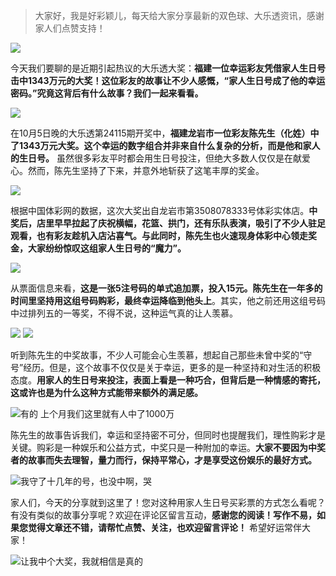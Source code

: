 > 大家好，我是好彩颖儿，每天给大家分享最新的双色球、大乐透资讯，感谢家人们点赞支持！

![](https://cdn.jsdelivr.net/gh/wangwenjie1314/PicCDN/2024-10-11/1728618283582-image.png)

今天我们要聊的是近期引起热议的大乐透大奖：**福建一位幸运彩友凭借家人生日号击中1343万元的大奖！这位彩友的故事让不少人感慨，“家人生日号成了他的幸运密码。”究竟这背后有什么故事？我们一起来看看。**

![](https://cdn.jsdelivr.net/gh/wangwenjie1314/PicCDN/2024-10-6/1728175209108-image.png)


在10月5日晚的大乐透第24115期开奖中，**福建龙岩市一位彩友陈先生（化姓）中了1343万元大奖。这个幸运的数字组合并非来自什么复杂的分析，而是他和家人的生日号。** 虽然很多彩友平时都会用生日号投注，但绝大多数人仅仅是在献爱心。然而，陈先生坚持了下来，并意外地斩获了这笔丰厚的奖金。


![](https://cdn.jsdelivr.net/gh/wangwenjie1314/PicCDN/2024-10-6/1728175241305-image.png)


根据中国体彩网的数据，这次大奖出自龙岩市第3508078333号体彩实体店。**中奖后，店里早早拉起了庆祝横幅，花篮、拱门，还有乐队表演，吸引了不少人驻足观看，也有彩友趁机入店沾喜气。与此同时，陈先生也火速现身体彩中心领走奖金，大家纷纷惊叹这组家人生日号的“魔力”。**


![](https://cdn.jsdelivr.net/gh/wangwenjie1314/PicCDN/2024-10-11/1728618360090-image.png)


从票面信息来看，**这是一张5注号码的单式追加票，投入15元。陈先生在一年多的时间里坚持用这组号码购彩，最终幸运降临到他头上**。其实，他之前还用这组号码中过排列五的一等奖，不得不说，这种运气真的让人羡慕。


![](https://cdn.jsdelivr.net/gh/wangwenjie1314/PicCDN/2024-10-11/1728618346957-image.png)
![](https://cdn.jsdelivr.net/gh/wangwenjie1314/PicCDN/2024-10-6/1728175221509-image.png)


听到陈先生的中奖故事，不少人可能会心生羡慕，想起自己那些未曾中奖的“守号”经历。但是，这个故事不仅仅是关于幸运，更多的是一种坚持和对生活的积极态度。**用家人的生日号来投注，表面上看是一种巧合，但背后是一种情感的寄托，这或许也是为什么这种方式能带来额外的满足感。**


![有的 上个月我们这里就有人中了1000万](https://cdn.jsdelivr.net/gh/wangwenjie1314/PicCDN/2024-10-11/1728618482646-image.png)

陈先生的故事告诉我们，幸运和坚持密不可分，但同时也提醒我们，理性购彩才是关键。购彩是一种娱乐和公益方式，中奖只是一种附加的幸运。**大家不要因为中奖者的故事而失去理智，量力而行，保持平常心，才是享受这份娱乐的最好方式。**


![我守了十几年的号，也没中啊，哭](https://cdn.jsdelivr.net/gh/wangwenjie1314/PicCDN/2024-10-11/1728618507575-image.png)


家人们，今天的分享就到这里了！您对这种用家人生日号买彩票的方式怎么看呢？有没有类似的故事分享呢？欢迎在评论区留言互动，**感谢您的阅读！写作不易，如果您觉得文章还不错，请帮忙点赞、关注，也欢迎留言评论！** 希望好运常伴大家！


![让我中个大奖，我就相信是真的 ](https://cdn.jsdelivr.net/gh/wangwenjie1314/PicCDN/2024-10-11/1728618548209-image.png)








